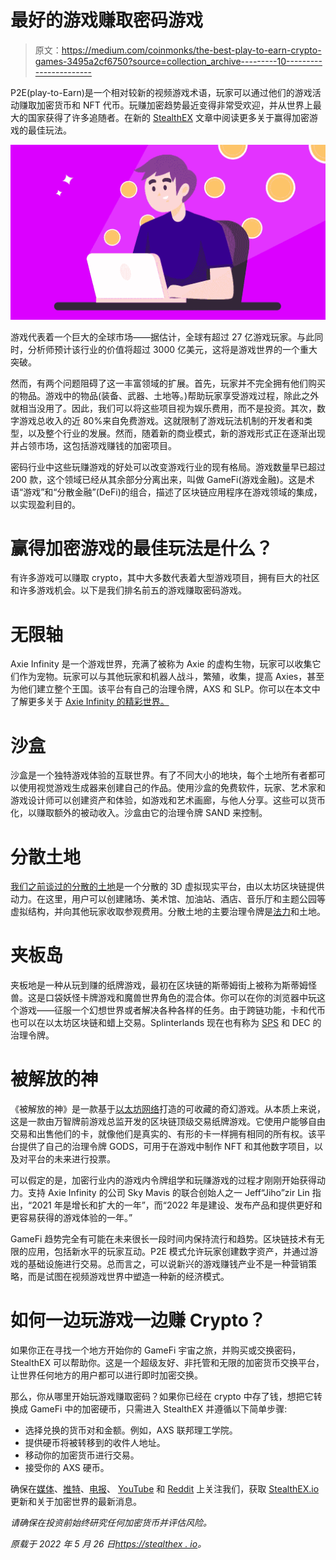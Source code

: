 # 最好的游戏赚取密码游戏

> 原文：<https://medium.com/coinmonks/the-best-play-to-earn-crypto-games-3495a2cf6750?source=collection_archive---------10----------------------->

P2E(play-to-Earn)是一个相对较新的视频游戏术语，玩家可以通过他们的游戏活动赚取加密货币和 NFT 代币。玩赚加密趋势最近变得非常受欢迎，并从世界上最大的国家获得了许多追随者。在新的 [StealthEX](https://stealthex.io/) 文章中阅读更多关于赢得加密游戏的最佳玩法。

![](img/4f86d8883c585a173ed2c8dfccc1d982.png)

游戏代表着一个巨大的全球市场——据估计，全球有超过 27 亿游戏玩家。与此同时，分析师预计该行业的价值将超过 3000 亿美元，这将是游戏世界的一个重大突破。

然而，有两个问题阻碍了这一丰富领域的扩展。首先，玩家并不完全拥有他们购买的物品。游戏中的物品(装备、武器、土地等。)帮助玩家享受游戏过程，除此之外就相当没用了。因此，我们可以将这些项目视为娱乐费用，而不是投资。其次，数字游戏总收入的近 80%来自免费游戏。这就限制了游戏玩法机制的开发者和类型，以及整个行业的发展。然而，随着新的商业模式，新的游戏形式正在逐渐出现并占领市场，这包括游戏赚钱的加密项目。

密码行业中这些玩赚游戏的好处可以改变游戏行业的现有格局。游戏数量早已超过 200 款，这个领域已经从其余部分分离出来，叫做 GameFi(游戏金融)。这是术语“游戏”和“分散金融”(DeFi)的组合，描述了区块链应用程序在游戏领域的集成，以实现盈利目的。

# 赢得加密游戏的最佳玩法是什么？

有许多游戏可以赚取 crypto，其中大多数代表着大型游戏项目，拥有巨大的社区和许多游戏机会。以下是我们排名前五的游戏赚取密码游戏。

# 无限轴

Axie Infinity 是一个游戏世界，充满了被称为 Axie 的虚构生物，玩家可以收集它们作为宠物。玩家可以与其他玩家和机器人战斗，繁殖，收集，提高 Axies，甚至为他们建立整个王国。该平台有自己的治理令牌，AXS 和 SLP。你可以在本文中了解更多关于 [Axie Infinity 的精彩世界。](https://stealthex.io/coin/axie-infinity)

# 沙盒

沙盒是一个独特游戏体验的互联世界。有了不同大小的地块，每个土地所有者都可以使用视觉游戏生成器来创建自己的作品。使用沙盒的免费软件，玩家、艺术家和游戏设计师可以创建资产和体验，如游戏和艺术画廊，与他人分享。这些可以货币化，以赚取额外的被动收入。沙盒由它的治理令牌 SAND 来控制。

# 分散土地

[我们之前谈过的分散的土地](https://stealthex.io/coin/decentraland)是一个分散的 3D 虚拟现实平台，由以太坊区块链提供动力。在这里，用户可以创建赌场、美术馆、加油站、酒店、音乐厅和主题公园等虚拟结构，并向其他玩家收取参观费用。分散土地的主要治理令牌是[法力](https://stealthex.io/coin/decentraland)和土地。

# 夹板岛

夹板地是一种从玩到赚的纸牌游戏，最初在区块链的斯蒂姆街上被称为斯蒂姆怪兽。这是口袋妖怪卡牌游戏和魔兽世界角色的混合体。你可以在你的浏览器中玩这个游戏——征服一个幻想世界或者解决各种各样的任务。由于跨链功能，卡和代币也可以在以太坊区块链和蜡上交易。Splinterlands 现在也有称为 [SPS](https://stealthex.io/coin/splintershards) 和 DEC 的治理令牌。

# 被解放的神

《被解放的神》是一款基于[以太坊网络](https://stealthex.io/coin/ethereum)打造的可收藏的奇幻游戏。从本质上来说，这是一款由万智牌前游戏总监开发的区块链顶级交易纸牌游戏。它使用户能够自由交易和出售他们的卡，就像他们是真实的、有形的卡一样拥有相同的所有权。该平台提供了自己的治理令牌 GODS，可用于在游戏中制作 NFT 和其他数字项目，以及对平台的未来进行投票。

可以假定的是，加密行业内的游戏内令牌组学和玩赚游戏的过程才刚刚开始获得动力。支持 Axie Infinity 的公司 Sky Mavis 的联合创始人之一 Jeff“Jiho”zir Lin 指出，“2021 年是增长和扩大的一年”，而“2022 年是建设、发布产品和提供更好和更容易获得的游戏体验的一年。”

GameFi 趋势完全有可能在未来很长一段时间内保持流行和趋势。区块链技术有无限的应用，包括新水平的玩家互动。P2E 模式允许玩家创建数字资产，并通过游戏的基础设施进行交易。总而言之，可以说新兴的游戏赚钱产业不是一种营销策略，而是试图在视频游戏世界中塑造一种新的经济模式。

# 如何一边玩游戏一边赚 Crypto？

如果你正在寻找一个地方开始你的 GameFi 宇宙之旅，并购买或交换密码，StealthEX 可以帮助你。这是一个超级友好、非托管和无限的加密货币交换平台，让世界任何地方的用户都可以进行即时加密交换。

那么，你从哪里开始玩游戏赚取密码？如果你已经在 crypto 中存了钱，想把它转换成 GameFi 中的加密硬币，只需进入 StealthEX 并遵循以下简单步骤:

*   选择兑换的货币对和金额。例如，AXS 联邦理工学院。
*   提供硬币将被转移到的收件人地址。
*   移动你的加密货币进行交易。
*   接受你的 AXS 硬币。

确保在[媒体](https://stealthex-io.medium.com/)、[推特](https://twitter.com/Stealthex_io)、[电报](https://t.me/StealthEX)、 [YouTube](https://www.youtube.com/channel/UCeES_XBesX76ge7xf1meuSw) 和 [Reddit](https://www.reddit.com/user/Stealthex_io) 上关注我们，获取 [StealthEX.io](https://stealthex.io/) 更新和关于加密世界的最新消息。

*请确保在投资前始终研究任何加密货币并评估风险。*

*原载于 2022 年 5 月 26 日*[*https://stealthex . io*](https://stealthex.io/blog/2022/05/26/the-best-play-to-earn-crypto-games/)*。*